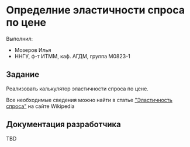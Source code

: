 # Определние эластичности спроса по цене

Выполнил:

 - Мозеров Илья
 - ННГУ, ф-т ИТММ, каф. АГДМ, группа M0823-1

## Задание

Реализовать калькулятор эластичности спроса по цене.

Все необходимые сведения можно найти в статье ["Эластичность спроса"][queue] на сайте Wikipedia

## Документация разработчика

TBD

<!-- LINKS -->

[queue]: https://ru.wikipedia.org/wiki/%D0%AD%D0%BB%D0%B0%D1%81%D1%82%D0%B8%D1%87%D0%BD%D0%BE%D1%81%D1%82%D1%8C_%D1%81%D0%BF%D1%80%D0%BE%D1%81%D0%B0
